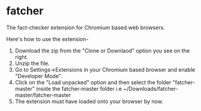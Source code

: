 # fatcher
The fact-checker extension for Chromium based web browsers.

Here's how to use the extension-
1. Download the zip from the "Clone or Downlaod" option you see on the right.
2. Unzip the file.
3. Go to Settings->Extensions in your Chromium based browser and enable "Developer Mode".
4. Click on the "Load unpacked" option and then select the folder "fatcher-master" inside the fatcher-master folder i.e ~/Downloads/fatcher-master/fatcher-master
5. The extension must have loaded onto your browser by now. 
